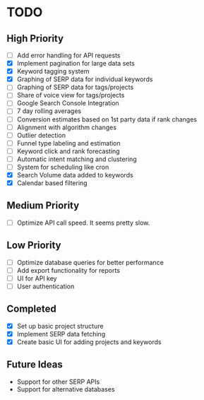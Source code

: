 # TODO

## High Priority

- [ ] Add error handling for API requests
- [x] Implement pagination for large data sets
- [x] Keyword tagging system
- [x] Graphing of SERP data for individual keywords
- [ ] Graphing of SERP data for tags/projects
- [ ] Share of voice view for tags/projects
- [ ] Google Search Console Integration
- [ ] 7 day rolling averages
- [ ] Conversion estimates based on 1st party data if rank changes
- [ ] Alignment with algorithm changes
- [ ] Outlier detection
- [ ] Funnel type labeling and estimation
- [ ] Keyword click and rank forecasting
- [ ] Automatic intent matching and clustering
- [ ] System for scheduling like cron
- [x] Search Volume data added to keywords
- [x] Calendar based filtering

## Medium Priority

- [ ] Optimize API call speed. It seems pretty slow.

## Low Priority

- [ ] Optimize database queries for better performance
- [ ] Add export functionality for reports
- [ ] UI for API key
- [ ] User authentication

## Completed

- [x] Set up basic project structure
- [x] Implement SERP data fetching
- [x] Create basic UI for adding projects and keywords

## Future Ideas

- Support for other SERP APIs
- Support for alternative databases
